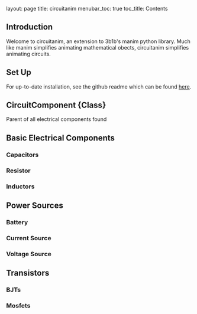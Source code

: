 layout: page
title: circuitanim
menubar_toc: true
toc_title: Contents



## Introduction

Welcome to circuitanim, an extension to 3b1b's manim python library. Much like manim simplifies animating mathematical obects, circuitanim simplifies animating circuits.   


## Set Up

For up-to-date installation, see the github readme which can be found [here](https://github.com/allejo/jekyll-toc).  

## CircuitComponent {Class}

Parent of all electrical components found 

## Basic Electrical Components 

### Capacitors

### Resistor

### Inductors 




## Power Sources 

### Battery 

### Current Source

### Voltage Source



## Transistors 

### BJTs 

### Mosfets
